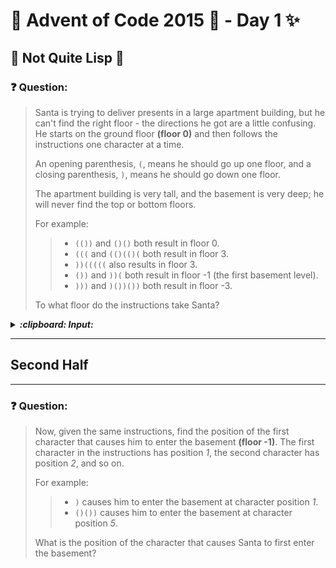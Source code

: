 # :christmas_tree: Advent of Code 2015 :christmas_tree: - Day 1 :sparkles:

## :star2: Not Quite Lisp :star2:

### :question: Question: 

> Santa is trying to deliver presents in a large apartment building,
> but he can't find the right floor - the directions he got are a little confusing.
> He starts on the ground floor **(floor 0)** and then follows the instructions one character at a time.
>
> An opening parenthesis, ```(```, means he should go up one floor,
> and a closing parenthesis, ```)```, means he should go down one floor.
> 
> The apartment building is very tall, and the basement is very deep;
> he will never find the top or bottom floors.
> 
> For example:
> 
> > * ```(())``` and ```()()``` both result in floor 0.
> > * ```(((``` and ```(()(()(``` both result in floor 3.
> > * ```))(((((``` also results in floor 3.
> > * ```())``` and ```))(``` both result in floor -1 (the first basement level).
> > * ```)))``` and ```)())())``` both result in floor -3.
> 
> To what floor do the instructions take Santa?
>

<p><details><summary><b><i>:clipboard: Input:</i></b></summary>

> ```
> ()()(()()()(()()((()((()))((()((((()()((((()))()((((())(((((((()(((((((((()(((())(()
> ()(()((()()(()(())(()((((()((()()()((((())((((((()(()(((()())(()((((()))())(())(()((
> )()))))))))((((((((((((()())()())())(())))(((()()()((((()(((()(()(()()(()(()()(()(((
> ((((())(())(())())))((()())()((((()()((()))(((()()()())))(())))((((())(((()())(())((
> )))(()((((()())))())((()(())(((()((((()((()(())())))((()))()()(()(()))))((((((((()()
> )((((()()((((()(()())(((((()(()())()))())(((()))()(()(()(()((((()(())(()))(((((()()(
> ()()()(()(((())())(((()()(()()))(((()()(((())())(()(())())()()(())()()()((()(((()(()
> )((()()((())()))((()()))((()()())((((()(()()(()(((()))()(()))))((()(((()()()))(()(((
> ())()(()((()())(()(()()(()())(())()(((()(()())()((((()((()))))())()))((()()()()(())(
> )())()()()((((()))))(()(((()()(((((((())()))()((((()((())()(()())(())()))(()(()())((
> (((((())))(((()))())))))()))())((())(()()((())()())()))))()((()()())(())((())((((()(
> ))())()()()(((()))())))()()))())(()()()(()((((((()()))())()))()(((()(((())((((()()()
> (()))())()()))))())()))())((())()())(((((())())((())())))(((())(((())(((((()(((((())
> (()(()())())(()(())(()))(()((((()))())()))))())))((()(()))))())))(((((())()))())()))
> ))()))))(((()))()))))((()))((()((()(()(())()())))(()()()(())()))()((((())))))))(())(
> ()((()()))(()))(()))(()((()))))))()()((((()()))()())()))))))()()()))(()((())(()))(((
> )()()())()(((()((((())())))()((((()(()))))))())))()()())()))(()))))(()())()))))))(((
> ))))))))())()))()((())())))(()((()))()))(())))))(()))()())()()))((()(()))()()()())))
> )())()()))())(())()()))()))((()))))()()(()())))))()()()))((((()))()))))(()(())))(()(
> ))))((())())(()))()))))()())))()())()())))))))))()()))))())))((())((()))))())))(((()
> ())))))))(()))()()))(()))()))))()())))))())((((()())))))))())))()()))))))))()))())))
> )()))))))(())))))))))())))))))))))))))())())((())))))))))()))((())))()))))))))())()(
> ()))))))())))))()()()())()(()()()(()())(()))()()()(()())))())())))()))))())))))))()(
> )()()())(())())()())()))))(()()()()()))))()))())())))((()())()())))()))()))))(()()))
> )()))))))))(((()))()()))))))))))))))))))))(()))(()((()))())))())(()))(()(()(())))))(
> )(()))()))()()))))))))))))()((()())(())())()(())))))())()())((()()))))(()()))))())()
> (())()))))))))))))))))))))()))(()(()())))))))()()((()))()))))))((())))()))))))))((()
> ))())()()))())()()))((()))())))))))))))(()())()))(())((()(()()))(()())(())))()())(()
> (())()()))))()))()(()))))))(()))))))))))(()))())))))))))())))))())))(())))))()))))((
> ))())))))))))()(()))))()())))())(()))()())))))))))))))())()()))))()))))))())))))()))
> ))(())(()()()()((())()))())(()))((())()))())())(())(()()))))()))(())()()((())(())))(
> ())))()))())))))))))()(((((())())))(())()))))(())))((()))()(((((((()))))()()))(())))
> ))()(()))))(()()))()))())))))))(()())()))))))))())))(()))())()))(())()((())())()())(
> ))(()(()))))()))))))((()())(())()()(()())))()()))(())(())(()))())))()))(()))()()))((
> ((()))))()))((()()()))))()))()))())))(()))()))))(())))()))())()(()))()())))())))))))
> ())))())))()()))))))(()))())())))()))()()())())))))))))))))())))()))(()()))))())))()
> )()(())))())))))))))))))))))()()())())))))()()()((()(()))()()(())()())()))()))))()()
> ()))))))((()))))))))()(()(()((((((()()((()())))))))))))()))())))))((())())(()))())))
> ())))))())()()())(())))())))()())())(())))))))()()(())))()))())))())())())()))))))))
> ()))(()()()())())())))(())())))))))()()())()))))())))())()(())())))))))()())()))(()(
> )(())())))()(()((()()((()()(((((())(()())()))(())()))(())))(())))))))()))()))((()))(
> )))()))))))))()))))))))((()()())(()))(((()))(())))()))((())(((())))()())))())))))(((
> ))))))(())())((((((())())()(()))()(()((()())))((())()(()(()))))(())(()()())(())))())
> ((()(((())())))(((()())())))())()(())())((((()()))))())((()))()()()()(())(((((((()()
> ()((()))())(()())))(())())((((()()(()))))()((())))((())()))()(((()))())))()))((()(()
> ))(())(()((((())((((()()(()()))(((())(()))))((((()(()))(())))))((()))(()))((()(((()(
> ()))(()(()((()(())(()(()(()(()()((()))())(((())(()(()))))(()))()()))(())))(())()((((
> ))(()))()((((()()))))())(()))))((())()((((()(((()))())())(((()))()())((())(())())(()
> )()(())()(()()((((((()()))))()()(((()()))))()())()(((()(()))(()(()())(()(()))))(((((
> ()(((())())))))(((((()((()()((())())((((((()(())(()()((()()()()()()()(()()))()(((())
> )()))(((((((())(((()((()())()((((())(((()(())))()((()(()()()((())((()())()))()))()))
> )())((((((()))(()(()()()))(()((()(()(()))()((()(((()()()((())(((((())()(()))())())((
> ()(())))(()(()())(())((())())())(((()()()(())))))())(()))))))()))))))())((()()()))((
> ()((((((()))(((()((((()()()(((()))())()(()()(((()((()()()()())()()))()()()(()(())(((
> )))))(()))())))))))()(()()(((((())()(()(((((()((()(()()())(()((((((((()((((((())()((
> ((()()()((()((()((((((()))((())))))))())()))((()(()))()(()()(()((())((()()((((((((((
> ((()())(()()()))((((()((((((())(()))())(()()((()()))()(((((((()((()()((((((()(((()))
> )((())))((((((((()()(((((((())(((((()())(((())((())()((((()(((((((()(()(((()((((((()
> (((()(((((((((((()()((()()(()))((()()(((()(((())))((((())()(()(((())()(()(((())(((((
> ((((((()))())))((((((())((()()((((()())())((((()()))((())(((((()(()()(()()()((())(()
> ((()()((((()(((((()((()(()((((()())((((((()(((((()()(()(()((((())))(())(())(())(((((
> )(()()((((()((((()()((()((((((())))(((((()))))()))(()((((((((()(((())())(((())))(()(
> ()((())(((()((()()(((((()((()()(((())()(()))(((((((())(()(((((()))((()((()((()))(())
> ())((((()((((())()(()))(((()(((((((((((((((())(((((((((()))(((()(()()()()((((((()(((
> ))()((((((((()(())(((((((((((()(()((())()((()()(()(()()((((()()((())(()((()()(()()((
> ((()(((((((())))((((())(())()(((()()((()()((((()((()(((()((())(((()()()((((()((((()(
> )(()(()((((((((())(()(((((())(()())(((((((()())()(()((((()((())(()()())((((()()(((()
> ((((())(())(()()(((((((((()()))()(((())(()(()((((((())(()()())(()))()()(((()(((()(((
> ))(()(((((((()(()(()((()(((((()(()((()(()((((((()((((()()((((()(((()((())(()(()((()(
> )((((()()(())()(())(((())(()((((((((()())(((((((((()(())()((((())))()))()()(((((()()
> ((((((())(()()(((()(()(((((((()(()(((((((())(())((((()((()(())))((((()()())(()))((()
> ())((((()(((((()(()(())(()(()()())(((((()(((((()((((()()((((((((()()))(()((((((())((
> ((())()(()(((()()()(((()(()(())(())(((((()(())())((((())(())(()(((()(((((())((((())(
> ))((()(((((((()(((())(()(()))(((((((((()((()((()()(()((((())(((()((())((((())(()((((
> )(((()(()((((()(((())(()(((()(()()(()(()((()()(()())(())())((()(()(((()(((()(((()()(
> ((((((((()(((((((((()()(((()(((()())((((()(()(((()()()((())((((((((((())(()(((()((((
> ()())((((()((()))(((()()()(((((()(((((((())((()())(()((((())((((((((())(()((()((((((
> ((((()()((()((()()))(((()())()())()(((()())()()(()(()(((((((())()))(())()))())()()((
> ())()((()((((()((()((())(((((()((((((()(())))(()))())(((()))((()()(()(((()))((((())(
> )(((()))))()(()(())()(((((())(()(()(())(())()((()()()((((()(())((()())(()(()))(()(()
> (()()(())()()(()((())()((()))))()))((()(()()()()((()())(()))())()(()(((((((((())())(
> (()((()((((((())()((((())(((())((()(()()()((())(()((())(((()((((()()((()(()(((((())(
> )))()((((((()))((())(((()()))(((())(())()))(((((((())(())())()(())(((((()))()((()))(
> )(()()((()()()()()())(((((((
> ```

</details>

---
## Second Half
---

### :question: Question:

> Now, given the same instructions, find the position of the first character that causes 
> him to enter the basement **(floor -1)**. The first character in the instructions has 
> position *1*, the second character has position *2*, and so on.
> 
> For example:
>  
> > * ```)``` causes him to enter the basement at character position *1*.
> > * ```()())``` causes him to enter the basement at character position *5*.
>  
> What is the position of the character that causes Santa to first enter the basement?